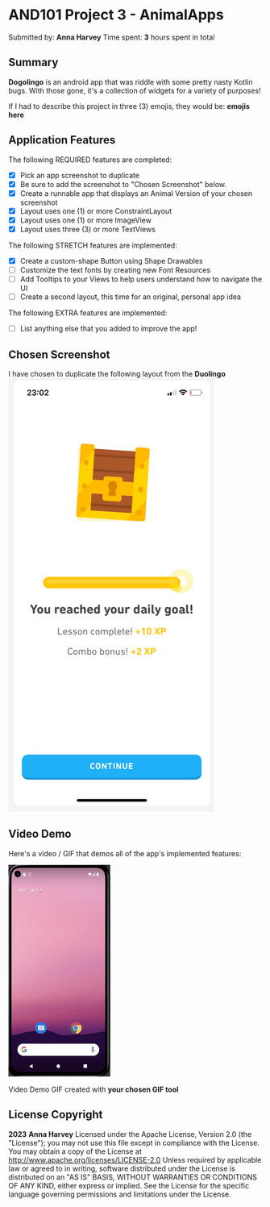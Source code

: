 # AND101 Project 3 - AnimalApps 
Submitted by: **Anna Harvey** 
Time spent: **3** hours spent in total 
## Summary 
**Dogolingo** is an android app that was riddle with some pretty nasty Kotlin bugs. 
With those gone, it's a collection of widgets for a variety of purposes! 

If I had to describe this project in three (3) emojis, they would be: **emojis here** 

## Application Features
The following REQUIRED features are completed: 
- [X] Pick an app screenshot to duplicate
- [X] Be sure to add the screenshot to "Chosen Screenshot" below.
- [X] Create a runnable app that displays an Animal Version of your chosen screenshot
- [X] Layout uses one (1) or more ConstraintLayout
- [X] Layout uses one (1) or more ImageView
- [X] Layout uses three (3) or more TextViews

 The following STRETCH features are implemented: 
- [X] Create a custom-shape Button using Shape Drawables
- [ ] Customize the text fonts by creating new Font Resources
- [ ] Add Tooltips to your Views to help users understand how to navigate the UI 
- [ ] Create a second layout, this time for an original, personal app idea

The following EXTRA features are implemented:
- [ ] List anything else that you added to improve the app!

## Chosen Screenshot 
I have chosen to duplicate the following layout from the **Duolingo** 
![](https://github.com/anchan0223/Dog_App/blob/master/Screenshot%202023-10-02%20211049.png)
## Video Demo 
Here's a video / GIF that demos all of the app's implemented features: 

![](https://github.com/anchan0223/Dog_App/blob/master/Project3.gif)

Video Demo GIF created with **your chosen GIF tool** 
## License Copyright 
**2023** **Anna Harvey** 
Licensed under the Apache License, Version 2.0 (the "License"); you may not use this file except in compliance with the License. 
You may obtain a copy of the License at http://www.apache.org/licenses/LICENSE-2.0 Unless required by applicable law or agreed to in writing, software distributed under the License is distributed on an "AS IS" BASIS, WITHOUT WARRANTIES OR CONDITIONS OF ANY KIND, either express or implied. See the License for the specific language governing permissions and limitations under the License.
